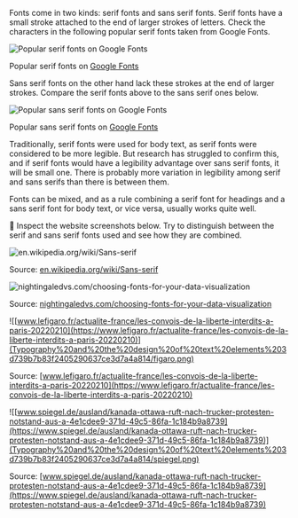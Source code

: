Fonts come in two kinds: serif fonts and sans serif fonts. Serif fonts have a small stroke attached to the end of larger strokes of letters. Check the characters in the following popular serif fonts taken from Google Fonts.

![Popular serif fonts on [Google Fonts](https://fonts.google.com)](Typography%20and%20the%20design%20of%20text%20elements%203d739b7b83f2405290637ce3d7a4a814/serif.png)

Popular serif fonts on [Google Fonts](https://fonts.google.com)

Sans serif fonts on the other hand lack these strokes at the end of larger strokes. Compare the serif fonts above to the sans serif ones below.

![Popular sans serif fonts on [Google Fonts](fonts.google.com)](Typography%20and%20the%20design%20of%20text%20elements%203d739b7b83f2405290637ce3d7a4a814/sans-serif.png)

Popular sans serif fonts on [Google Fonts](https://fonts.google.com)

Traditionally, serif fonts were used for body text, as serif fonts were considered to be more legible. But research has struggled to confirm this, and if serif fonts would have a legibility advantage over sans serif fonts, it will be small one. There is probably more variation in legibility among serif and sans serifs than there is between them.

Fonts can be mixed, and as a rule combining a serif font for headings and a sans serif font for body text, or vice versa, usually works quite well.

<aside>
🔎 Inspect the website screenshots below. Try to distinguish between the serif and sans serif fonts used and see how they are combined.

</aside>

![[en.wikipedia.org/wiki/Sans-serif](https://en.wikipedia.org/wiki/Sans-serif)](Typography%20and%20the%20design%20of%20text%20elements%203d739b7b83f2405290637ce3d7a4a814/wikipedia.png)

Source: [en.wikipedia.org/wiki/Sans-serif](https://en.wikipedia.org/wiki/Sans-serif)

![ [nightingaledvs.com/choosing-fonts-for-your-data-visualization](https://nightingaledvs.com/choosing-fonts-for-your-data-visualization/)](Typography%20and%20the%20design%20of%20text%20elements%203d739b7b83f2405290637ce3d7a4a814/nightinggale.png)

 Source: [nightingaledvs.com/choosing-fonts-for-your-data-visualization](https://nightingaledvs.com/choosing-fonts-for-your-data-visualization/)

![[www.lefigaro.fr/actualite-france/les-convois-de-la-liberte-interdits-a-paris-20220210](https://www.lefigaro.fr/actualite-france/les-convois-de-la-liberte-interdits-a-paris-20220210)](Typography%20and%20the%20design%20of%20text%20elements%203d739b7b83f2405290637ce3d7a4a814/figaro.png)

Source: [www.lefigaro.fr/actualite-france/les-convois-de-la-liberte-interdits-a-paris-20220210](https://www.lefigaro.fr/actualite-france/les-convois-de-la-liberte-interdits-a-paris-20220210)

![[www.spiegel.de/ausland/kanada-ottawa-ruft-nach-trucker-protesten-notstand-aus-a-4e1cdee9-371d-49c5-86fa-1c184b9a8739](https://www.spiegel.de/ausland/kanada-ottawa-ruft-nach-trucker-protesten-notstand-aus-a-4e1cdee9-371d-49c5-86fa-1c184b9a8739)](Typography%20and%20the%20design%20of%20text%20elements%203d739b7b83f2405290637ce3d7a4a814/spiegel.png)

Source: [www.spiegel.de/ausland/kanada-ottawa-ruft-nach-trucker-protesten-notstand-aus-a-4e1cdee9-371d-49c5-86fa-1c184b9a8739](https://www.spiegel.de/ausland/kanada-ottawa-ruft-nach-trucker-protesten-notstand-aus-a-4e1cdee9-371d-49c5-86fa-1c184b9a8739)